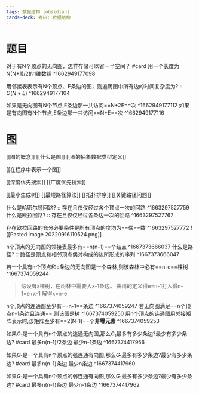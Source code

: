 ```yaml
---
tags: 数据结构 [obsidian]
cards-deck: 考研::数据结构
---
```


# 题目
对于有N个顶点的无向图，怎样存储可以省一半空间？ #card 
用一个长度为N(N+1)/2的1维数组
^1662949177098

用邻接表表示有N个顶点、E条边的图，则遍历图中所有边的时间复杂度为? :: $O(N+E)$ ^1662949177104

如果是无向图有N个节点,E条边那一共访问==N+2E==次
^1662949177112
如果是有向图有N个节点,E条边那一共访问==N+E==次
^1662949177116


# [图]( zotero://select/library/items/GCD5YXJU)
[[图的概念]]
[[什么是图]]
[[图的抽象数据类型定义]]

[[在程序中表示一个图]]

[[深度优先搜索]]
[[广度优先搜索]]

[[最小生成树]]
[[最短路径算法]]
[[拓扑排序]]
[[关键路径问题]]


什么是哈密尔顿回路? :: 存在且仅仅经过各个顶点一次的回路 ^1663297527759
什么是欧拉回路? :: 存在且仅仅经过各条边一次的回路 ^1663297527767

存在欧拉回路的充分必要条件是所有顶点的度均为==偶==数
^1663297527772
![[Pasted image 20220916110524.png]]

n个顶点的无向图的领接表最多有==n(n-1)==个结点
^1667373666037
什么是路径? :: 路径是顶点和相邻顶点偶对构成的边所形成的序列 ^1667373666047

若一个具有n个顶点和e条边的无向图是一个森林,则该森林中必有==n-e==棵树
^1667374059244
>假设有x棵树，在树林中需要入x-1条边。 由树的定义得e=n-1打入得n-1=e+x-1 解得x=n-e

n个顶点的连通图至少有==n-1==条边
^1667374059247
若无向图满足==n个顶点n-1条边且连通==,则该图是树
^1667374059250
用n个顶点的连通图用邻接矩阵表示时,该矩阵至少有==2(N-1)==个**非零元素**
^1667374059253

如果$G_1$是一个具有n个顶点的连通无向图,那么$G_1$最多有多少条边?最少有多少条边? #card 
最多n(n-1)/2条边
最少n-1条边
^1667374417956

如果$G_1$是一个具有n个顶点的强连通有向图,那么$G_1$最多有多少条边?最少有多少条边? #card 
最多n(n-1)条边
最少n条边
^1667374417960

如果$G_1$是一个具有n个顶点的弱连通有向图,那么$G_1$最多有多少条边?最少有多少条边? #card 
最多n(n-1)条边
最少n-1条边
^1667374417962
